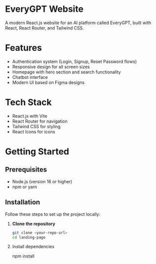 # EveryGPT Website
A modern React.js website for an AI platform called EveryGPT, built with React, React Router, and Tailwind CSS.

# Features
- Authentication system (Login, Signup, Reset Password flows)
- Responsive design for all screen sizes
- Homepage with hero section and search functionality
- Chatbot interface
- Modern UI based on Figma designs

# Tech Stack
- React.js with Vite
- React Router for navigation
- Tailwind CSS for styling
- React Icons for icons
# Getting Started
## Prerequisites
- Node.js (version 16 or higher)
- npm or yarn

## Installation

Follow these steps to set up the project locally:

1. **Clone the repository**  
   ```bash
   git clone <your-repo-url>
   cd landing-page
2. Install dependencies
   
   npm install



